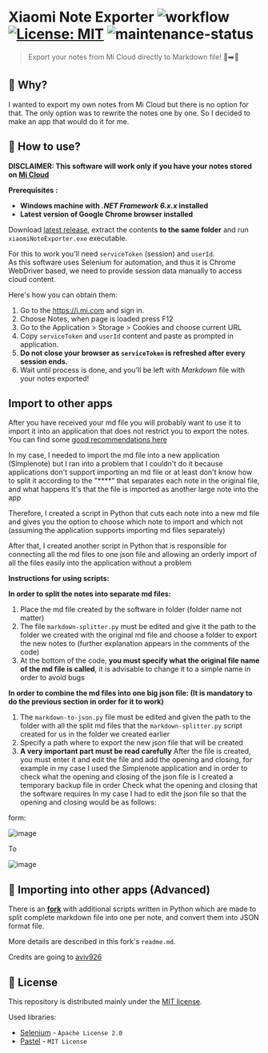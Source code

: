 Xiaomi Note Exporter
![workflow](https://github.com/nogiszd/xiaomi-note-exporter/actions/workflows/build.yml/badge.svg) [![License: MIT](https://img.shields.io/badge/License-MIT-yellow.svg)](https://opensource.org/licenses/MIT) ![maintenance-status](https://img.shields.io/badge/maintenance-actively--developed-brightgreen.svg)
=================================

> Export your notes from Mi Cloud directly to Markdown file! 📝➡️🧾

🤔 Why?
------------
I wanted to export my own notes from Mi Cloud but there is no option for that. The only option was to rewrite the notes one by one. So I decided to make an app that would do it for me.

💁 How to use?
--------------------
**DISCLAIMER: This software will work only if you have your notes stored on [Mi Cloud](https://i.mi.com/)**

**Prerequisites :**
 - **Windows machine with _.NET Framework 6.x.x_ installed**
 - **Latest version of Google Chrome browser installed**

Download [latest release](https://github.com/nogiszd/xiaomi-note-exporter/releases/latest), extract the contents **to the same folder** and run `xiaomiNoteExporter.exe` executable.

For this to work you'll need `serviceToken` (session) and `userId`.  
As this software uses Selenium for automation, and thus it is Chrome WebDriver based, we need to provide session data manually to access cloud content. 

Here's how you can obtain them:

 1. Go to the https://i.mi.com and sign in.
 2. Choose Notes, when page is loaded press F12
 3. Go to the Application > Storage > Cookies and choose current URL
 4. Copy `serviceToken` and `userId` content and paste as prompted in application.
 5. **Do not close your browser as `serviceToken` is refreshed after every session ends.**
 6. Wait until process is done, and you'll be left with _Markdown_ file with your notes exported!

Import to other apps
------------
After you have received your md file you will probably want to use it to import it into an application that does not restrict you to export the notes.
You can find some [good recommendations here](https://www.reddit.com/r/opensource/comments/gk1xl5/list_of_opensource_notetaking_softwares/)

In my case, I needed to import the md file into a new application (Simplenote) but I ran into a problem that I couldn't do it because applications don't support importing an md file or at least don't know how to split it according to the "****" that separates each note in the original file, and what happens It's that the file is imported as another large note into the app

Therefore, I created a script in Python that cuts each note into a new md file and gives you the option to choose which note to import and which not (assuming the application supports importing md files separately)

After that, I created another script in Python that is responsible for connecting all the md files to one json file and allowing an orderly import of all the files easily into the application without a problem

**Instructions for using scripts:**

**In order to split the notes into separate md files:**
1. Place the md file created by the software in folder (folder name not matter)
2. The file `markdown-splitter.py` must be edited and give it the path to the folder we created with the original md file and choose a folder to export the new notes to (further explanation appears in the comments of the code)
3. At the bottom of the code, **you must specify what the original file name of the md file is called**, it is advisable to change it to a simple name in order to avoid bugs


**In order to combine the md files into one big json file: (It is mandatory to do the previous section in order for it to work)**
1. The `markdown-to-json.py` file must be edited and given the path to the folder with all the split md files that the `markdown-splitter.py` script created for us in the folder we created earlier
2. Specify a path where to export the new json file that will be created
3. **A very important part must be read carefully** After the file is created, you must enter it and edit the file and add the opening and closing, for example in my case I used the Simplenote application and in order to check what the opening and closing of the json file is I created a temporary backup file in order Check what the opening and closing that the software requires
In my case I had to edit the json file so that the opening and closing would be as follows:

form: 

![image](https://github.com/aviv926/xiaomi-note-exporter/assets/51673860/d09dc1cc-96f7-4f35-b992-b7d045e66add)

To

![image](https://github.com/aviv926/xiaomi-note-exporter/assets/51673860/2dbb4b59-3e09-4eeb-be6c-02b210ad9de0)


🔗 Importing into other apps (Advanced)
---------------
There is an **[fork](https://github.com/aviv926/xiaomi-note-exporter)** with additional scripts written in Python which are made to split complete markdown file into one per note, and convert them into JSON format file. 

More details are described in this fork's `readme.md`.

Credits are going to [aviv926](https://github.com/aviv926)

📜 License
---------------
This repository is distributed mainly under the [MIT license](https://github.com/nogiszd/xiaomi-note-exporter/blob/master/LICENSE.txt). 

Used libraries:

 - [Selenium](https://www.selenium.dev/) - `Apache License 2.0`
 - [Pastel](https://github.com/silkfire/Pastel) - `MIT License`
